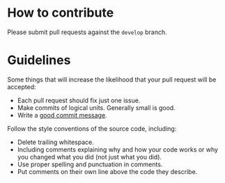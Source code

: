 # How to contribute

Please submit pull requests against the `develop` branch.

# Guidelines
Some things that will increase the likelihood that your pull request will be
accepted:

- Each pull request should fix just one issue.
- Make commits of logical units. Generally small is good.
- Write a [good commit message](http://chris.beams.io/posts/git-commit/).

Follow the style conventions of the source code, including:
- Delete trailing whitespace.
- Including comments explaining why and how your code works or why you changed
  what you did (not just what you did).
- Use proper spelling and punctuation in comments.
- Put comments on their own line above the code they describe.

